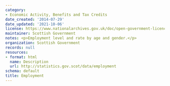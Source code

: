 ```yaml
---
category:
- Economic Activity, Benefits and Tax Credits
date_created: '2014-07-29'
date_updated: '2021-10-06'
license: https://www.nationalarchives.gov.uk/doc/open-government-licence/version/3/
maintainer: Scottish Government
notes: <p>Employment level and rate by age and gender.</p>
organization: Scottish Government
records: null
resources:
- format: html
  name: Description
  url: http://statistics.gov.scot/data/employment
schema: default
title: Employment
---
```


